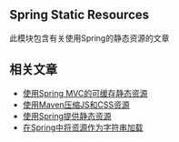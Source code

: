 ## Spring Static Resources

此模块包含有关使用Spring的静态资源的文章

## 相关文章

+ [使用Spring MVC的可缓存静态资源](http://tu-yucheng.github.io/spring/2023/05/13/cachable-static-assets-with-spring-mvc.html)
+ [使用Maven压缩JS和CSS资源](http://tu-yucheng.github.io/spring/2023/05/13/maven-minification-of-js-and-css-assets.html)
+ [使用Spring提供静态资源](http://tu-yucheng.github.io/spring/2023/05/13/spring-mvc-static-resources.html)
+ [在Spring中将资源作为字符串加载](http://tu-yucheng.github.io/spring/2023/05/13/spring-load-resource-as-string.html)